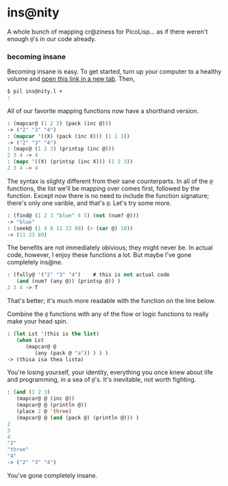 # ins@nity
A whole bunch of mapping cr@ziness for PicoLisp... as if there weren't enough `@`'s in our code already.

### becoming insane
Becoming insane is easy. To get started, turn up your computer to a healthy volume and [open this link in a new tab](https://www.youtube.com/watch?v=kipooHI1NGc). Then,
```bash
$ pil ins@nity.l +
:
```
All of our favorite mapping functions now have a shorthand version.
```lisp
: (mapcar@ (1 2 3) (pack (inc @)))
-> ("2" "3" "4")
: (mapcar '((X) (pack (inc X))) (1 2 3))
-> ("2" "3" "4")
: (mapc@ (1 2 3) (printsp (inc @)))
2 3 4 -> 4
: (mapc '((X) (printsp (inc X))) (1 2 3))
2 3 4 -> 4
```

The syntax is slighty different from their sane counterparts. In all of the `@` functions, the list we'll be mapping over comes first, followed by the function. Except now there is no need to include the function signature; there's only one varible, and that's `@`. Let's try some more.

```lisp
: (find@ (1 2 3 "blue" 4 5) (not (num? @)))
-> "blue"
: (seek@ (1 4 8 11 23 89) (> (car @) 10))
-> (11 23 89)
```
The benefits are not immediately obivious; they might never be. In actual code, however, I enjoy these functions a lot. But maybe I've gone completely ins@ne.

```lisp
: (fully@ '("2" "3" "4")    # this is not actual code
   (and (num? (any @)) (printsp @)) )
2 3 4 -> T
```
That's better; it's much more readable with the function on the line below.


Combine the `@` functions with any of the flow or logic functions to really make your head spin.
```lisp
: (let Lst '(this is the list)
   (when Lst
      (mapcar@ @
         (any (pack @ "a")) ) ) )
-> (thisa isa thea lista)
```
You're losing yourself, your identity, everything you once knew about life and programming, in a sea of `@`'s. It's inevitable, not worth fighting.
```lisp
: (and (1 2 3)
   (mapcar@ @ (inc @))
   (mapcar@ @ (println @))
   (place 2 @ 'three)
   (mapcar@ @ (and (pack @) (println @))) )
2
3
4
"2"
"three"
"4"
-> ("2" "3" "4")
```
You've gone completely insane.

